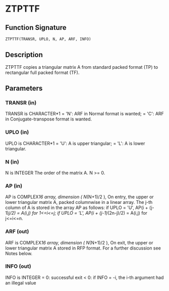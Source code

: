 # ZTPTTF

## Function Signature

```fortran
ZTPTTF(TRANSR, UPLO, N, AP, ARF, INFO)
```

## Description


 ZTPTTF copies a triangular matrix A from standard packed format (TP)
 to rectangular full packed format (TF).

## Parameters

### TRANSR (in)

TRANSR is CHARACTER*1 = 'N': ARF in Normal format is wanted; = 'C': ARF in Conjugate-transpose format is wanted.

### UPLO (in)

UPLO is CHARACTER*1 = 'U': A is upper triangular; = 'L': A is lower triangular.

### N (in)

N is INTEGER The order of the matrix A. N >= 0.

### AP (in)

AP is COMPLEX*16 array, dimension ( N*(N+1)/2 ), On entry, the upper or lower triangular matrix A, packed columnwise in a linear array. The j-th column of A is stored in the array AP as follows: if UPLO = 'U', AP(i + (j-1)*j/2) = A(i,j) for 1<=i<=j; if UPLO = 'L', AP(i + (j-1)*(2n-j)/2) = A(i,j) for j<=i<=n.

### ARF (out)

ARF is COMPLEX*16 array, dimension ( N*(N+1)/2 ), On exit, the upper or lower triangular matrix A stored in RFP format. For a further discussion see Notes below.

### INFO (out)

INFO is INTEGER = 0: successful exit < 0: if INFO = -i, the i-th argument had an illegal value

